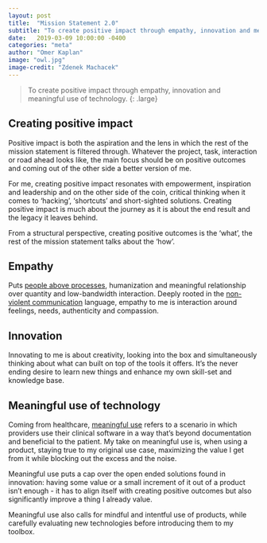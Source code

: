 ```yaml
---
layout: post
title:  "Mission Statement 2.0"
subtitle: "To create positive impact through empathy, innovation and meaningful use of technology"
date:   2019-03-09 10:00:00 -0400
categories: "meta"
author: "Omer Kaplan"
image: "owl.jpg"
image-credit: "Zdenek Machacekֿ"
---
```


> To create positive impact through empathy, innovation and meaningful use of technology.
{: .large}

## Creating positive impact

Positive impact is both the aspiration and the lens in which the rest of the mission statement is filtered through. Whatever the project, task, interaction or road ahead looks like, the main focus should be on positive outcomes and coming out of the other side a better version of me.

For me, creating positive impact resonates with empowerment, inspiration and leadership and on the other side of the coin, critical thinking when it comes to ‘hacking’, ‘shortcuts’ and short-sighted solutions. Creating positive impact is much about the journey as it is about the end result and the legacy it leaves behind.

From a structural perspective, creating positive outcomes is the ‘what’, the rest of the mission statement talks about the ‘how’.

## Empathy

Puts [people above processes](https://agilemanifesto.org/), humanization and meaningful relationship over quantity and low-bandwidth interaction. Deeply rooted in the [non-violent communication](https://www.cnvc.org/node/6856) language, empathy to me is interaction around feelings, needs, authenticity and compassion.

## Innovation

Innovating to me is about creativity, looking into the box and simultaneously thinking about what can built on top of the tools it offers. It’s the never ending desire to learn new things and enhance my own skill-set and knowledge base.

## Meaningful use of technology

Coming from healthcare, [meaningful use](https://www.cdc.gov/ehrmeaningfuluse/introduction.html) refers to a scenario in which providers use their clinical software in a way that’s beyond documentation and beneficial to the patient. My take on meaningful use is, when using a product, staying true to my original use case, maximizing the value I get from it while blocking out the excess and the noise.

Meaningful use puts a cap over the open ended solutions found in innovation: having some value or a small increment of it out of a product isn’t enough - it has to align itself with creating positive outcomes but also significantly improve a thing I already value.

Meaningful use also calls for mindful and intentful use of products, while carefully evaluating new technologies before introducing them to my toolbox.
